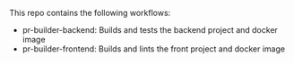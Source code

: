 This repo contains the following workflows:
- pr-builder-backend: Builds and tests the backend project and docker image
- pr-builder-frontend: Builds and lints the front project and docker image